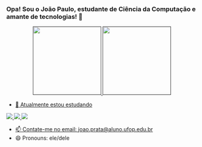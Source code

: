 ### Opa! Sou o João Paulo, estudante de Ciência da Computação e amante de tecnologias! 👋

  <div align="center">
  <a href="">
  <img height="180em" src="https://github-readme-stats.vercel.app/api?username=joaopauloprata&show_icons=true&theme=dracula&include_all_commits=true&count_private=true"/>
  <img height="180em" src="https://github-readme-stats.vercel.app/api/top-langs/?username=joaopauloprata&layout=compact&langs_count=7&theme=dracula"/>
</div>
  
- 🌱 Atualmente estou estudando
  
<img src="https://img.shields.io/badge/-Dart-0175C2?style=flat&logo=dart&logoColor=white"> 
 
<img src="https://img.shields.io/badge/-Flutter-02569B?style=flat&logo=flutter&logoColor=white">
  
<img src="https://cdn.jsdelivr.net/gh/devicons/devicon/icons/python/python-original.svg?style=flat" />


- 📫 Contate-me no email: joao.prata@aluno.ufop.edu.br
- 😄 Pronouns: ele/dele
